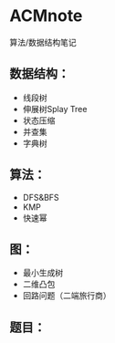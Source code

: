 # ACMnote
算法/数据结构笔记
## 数据结构：
* 线段树
* 伸展树Splay Tree
* 状态压缩
* 并查集
* 字典树


## 算法：
* DFS&BFS
* KMP
* 快速幂

## 图：
* 最小生成树
* 二维凸包
* 回路问题（二端旅行商）

## 题目：
